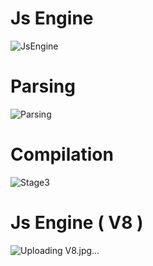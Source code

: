 # Js Engine
![JsEngine](https://github.com/user-attachments/assets/7b5e3904-f217-48df-a0a5-564681ece521)

# Parsing
![Parsing](https://github.com/user-attachments/assets/a1912787-97ad-4ed3-a1ab-23ea958f9535)

# Compilation
![Stage3](https://github.com/user-attachments/assets/bbcab104-50f7-4431-88da-af0db16eb897)

# Js Engine ( V8 )
![Uploading V8.jpg…]()
